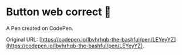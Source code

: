 # Button web correct 💯

A Pen created on CodePen.

Original URL: [https://codepen.io/lbvhrhqb-the-bashful/pen/LEYeyYZ](https://codepen.io/lbvhrhqb-the-bashful/pen/LEYeyYZ).


